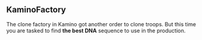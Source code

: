 ## KaminoFactory

The clone factory in Kamino got another order to clone troops. But this time you are tasked to find **the best DNA** sequence to use in the production. 

